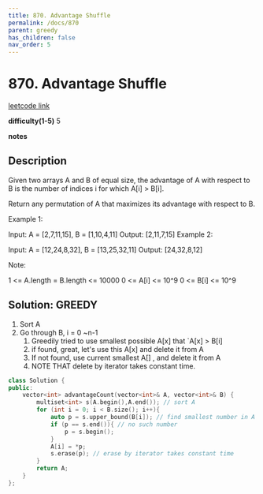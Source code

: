```yaml
---
title: 870. Advantage Shuffle
permalink: /docs/870
parent: greedy
has_children: false
nav_order: 5
---
```

# 870. Advantage Shuffle
[leetcode link](https://leetcode.com/problems/advantage-shuffle/)

**difficulty(1-5)** 
5

**notes**   


## Description
Given two arrays A and B of equal size, the advantage of A with respect to B is the number of indices i for which A[i] > B[i].

Return any permutation of A that maximizes its advantage with respect to B.

 

Example 1:

Input: A = [2,7,11,15], B = [1,10,4,11]
Output: [2,11,7,15]
Example 2:

Input: A = [12,24,8,32], B = [13,25,32,11]
Output: [24,32,8,12]
 

Note:

1 <= A.length = B.length <= 10000
0 <= A[i] <= 10^9
0 <= B[i] <= 10^9

## Solution: GREEDY
1. Sort A
2. Go through B, i = 0 ~n-1
   1. Greedily tried to use smallest possible A[x] that `A[x] > B[i]
   2. if found, great, let's use this A[x] and delete it from A
   3. If not found, use current smallest A[] , and delete it from A
   4. NOTE THAT delete by iterator takes constant time.
```c++
class Solution {
public:
    vector<int> advantageCount(vector<int>& A, vector<int>& B) {
        multiset<int> s(A.begin(),A.end()); // sort A
        for (int i = 0; i < B.size(); i++){
            auto p = s.upper_bound(B[i]); // find smallest number in A that is larger than B[i]
            if (p == s.end()){ // no such number
                p = s.begin();
            }
            A[i] = *p;
            s.erase(p); // erase by iterator takes constant time
        }
        return A;
    }
};
```
<!-- 
Default label
{: .label }

Blue label
{: .label .label-blue }

Stable
{: .label .label-green }

New release
{: .label .label-purple }

Coming soon
{: .label .label-yellow }

Deprecated
{: .label .label-red } -->
